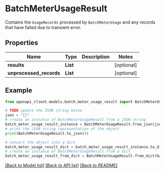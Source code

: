 # BatchMeterUsageResult

Contains the <code>UsageRecords</code> processed by <code>BatchMeterUsage</code> and any records that have failed due to transient error.

## Properties

Name | Type | Description | Notes
------------ | ------------- | ------------- | -------------
**results** | **List** |  | [optional] 
**unprocessed_records** | **List** |  | [optional] 

## Example

```python
from openapi_client.models.batch_meter_usage_result import BatchMeterUsageResult

# TODO update the JSON string below
json = "{}"
# create an instance of BatchMeterUsageResult from a JSON string
batch_meter_usage_result_instance = BatchMeterUsageResult.from_json(json)
# print the JSON string representation of the object
print(BatchMeterUsageResult.to_json())

# convert the object into a dict
batch_meter_usage_result_dict = batch_meter_usage_result_instance.to_dict()
# create an instance of BatchMeterUsageResult from a dict
batch_meter_usage_result_from_dict = BatchMeterUsageResult.from_dict(batch_meter_usage_result_dict)
```
[[Back to Model list]](../README.md#documentation-for-models) [[Back to API list]](../README.md#documentation-for-api-endpoints) [[Back to README]](../README.md)


